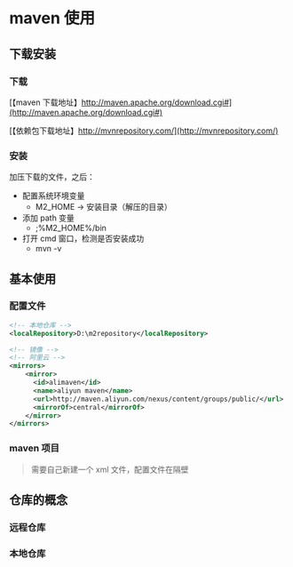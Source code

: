 # maven 使用

## 下载安装

### 下载

[【maven 下载地址】http://maven.apache.org/download.cgi#](http://maven.apache.org/download.cgi#)

[【依赖包下载地址】http://mvnrepository.com/](http://mvnrepository.com/)

### 安装

加压下载的文件，之后：

- 配置系统环境变量
  - M2_HOME -> 安装目录（解压的目录）
- 添加 path 变量
  - ;%M2_HOME%/bin
- 打开 cmd 窗口，检测是否安装成功
  - mvn -v

## 基本使用

### 配置文件

```xml
<!-- 本地仓库 -->
<localRepository>D:\m2repository</localRepository>

<!-- 镜像 -->
<!-- 阿里云 -->
<mirrors>
    <mirror>
      <id>alimaven</id>
      <name>aliyun maven</name>
      <url>http://maven.aliyun.com/nexus/content/groups/public/</url>
      <mirrorOf>central</mirrorOf>
    </mirror>
</mirrors>
```

### maven 项目

> 需要自己新建一个 xml 文件，配置文件在隔壁

## 仓库的概念

### 远程仓库

### 本地仓库
